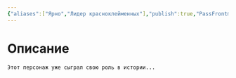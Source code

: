 ```yaml
---
{"aliases":["Ярно","Лидер красноклейменных"],"publish":true,"PassFrontmatter":true,"created":"2025-04-02T17:51:22.932+03:00","updated":"2025-04-02T17:51:22.932+03:00"}
---
```



# Описание

`Этот персонаж уже сыграл свою роль в истории...`